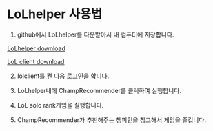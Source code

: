 # LoLhelper 사용법

1) github에서 LoLhelper를 다운받아서 내 컴퓨터에 저장합니다.

<a href="https://github.com/K0hoo/ChampRecommender/raw/master/LoLhelper.zip" download>LoLhelper download</a>

<a href="https://lol.secure.dyn.riotcdn.net/channels/public/x/installer/current/live.kr.exe">LoL client download</a>

2) lolclient를 켠 다음 로그인을 합니다.

3) LoLhelper내에 ChampRecommender를 클릭하여 실행합니다.

4) LoL solo rank게임을 실행합니다.

5) ChampRecommender가 추천해주는 챔피언을 참고해서 게임을 즐깁니다.